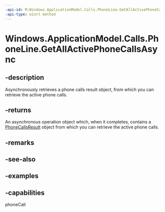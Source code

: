 ```yaml
---
-api-id: M:Windows.ApplicationModel.Calls.PhoneLine.GetAllActivePhoneCallsAsync
-api-type: winrt method
---
```


# Windows.ApplicationModel.Calls.PhoneLine.GetAllActivePhoneCallsAsync

<!--
public Windows.Foundation.IAsyncOperation<Windows.ApplicationModel.Calls.PhoneCallsResult> GetAllActivePhoneCallsAsync ();
-->

## -description

Asynchronously retrieves a phone calls result object, from which you can retrieve the active phone calls.

## -returns

An asynchronous operation object which, when it completes, contains a [PhoneCallsResult](phonecallsresult.md) object from which you can retrieve the active phone calls.

## -remarks

## -see-also

## -examples

## -capabilities
phoneCall
